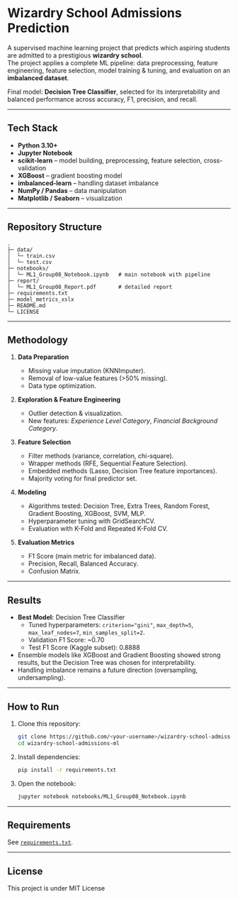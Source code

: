 # Wizardry School Admissions Prediction

A supervised machine learning project that predicts which aspiring students are admitted to a prestigious **wizardry school**.  
The project applies a complete ML pipeline: data preprocessing, feature engineering, feature selection, model training & tuning, and evaluation on an **imbalanced dataset**.

Final model: **Decision Tree Classifier**, selected for its interpretability and balanced performance across accuracy, F1, precision, and recall.

---

## Tech Stack

- **Python 3.10+**
- **Jupyter Notebook**
- **scikit-learn** – model building, preprocessing, feature selection, cross-validation
- **XGBoost** – gradient boosting model
- **imbalanced-learn** – handling dataset imbalance
- **NumPy / Pandas** – data manipulation
- **Matplotlib / Seaborn** – visualization

---

## Repository Structure

~~~text
.
├─ data/
│  └─ train.csv
│  └─ test.csv
├─ notebooks/
│  └─ ML1_Group08_Notebook.ipynb   # main notebook with pipeline
├─ report/
│  └─ ML1_Group08_Report.pdf       # detailed report
├─ requirements.txt
├─ model_metrics_xslx
├─ README.md
└─ LICENSE
~~~

---

## Methodology

1. **Data Preparation**  
   - Missing value imputation (KNNImputer).  
   - Removal of low-value features (>50% missing).  
   - Data type optimization.  

2. **Exploration & Feature Engineering**  
   - Outlier detection & visualization.  
   - New features: *Experience Level Category*, *Financial Background Category*.  

3. **Feature Selection**  
   - Filter methods (variance, correlation, chi-square).  
   - Wrapper methods (RFE, Sequential Feature Selection).  
   - Embedded methods (Lasso, Decision Tree feature importances).  
   - Majority voting for final predictor set.  

4. **Modeling**  
   - Algorithms tested: Decision Tree, Extra Trees, Random Forest, Gradient Boosting, XGBoost, SVM, MLP.  
   - Hyperparameter tuning with GridSearchCV.  
   - Evaluation with K-Fold and Repeated K-Fold CV.  

5. **Evaluation Metrics**  
   - F1 Score (main metric for imbalanced data).  
   - Precision, Recall, Balanced Accuracy.  
   - Confusion Matrix.  

---

## Results

- **Best Model:** Decision Tree Classifier  
  - Tuned hyperparameters: `criterion="gini"`, `max_depth=5`, `max_leaf_nodes=7`, `min_samples_split=2`.  
  - Validation F1 Score: ~0.70  
  - Test F1 Score (Kaggle subset): 0.8888  
- Ensemble models like XGBoost and Gradient Boosting showed strong results, but the Decision Tree was chosen for interpretability.  
- Handling imbalance remains a future direction (oversampling, undersampling).  

---

## How to Run

1. Clone this repository:  
   ~~~bash
   git clone https://github.com/<your-username>/wizardry-school-admissions-ml.git
   cd wizardry-school-admissions-ml
   ~~~

2. Install dependencies:  
   ~~~bash
   pip install -r requirements.txt
   ~~~

3. Open the notebook:  
   ~~~bash
   jupyter notebook notebooks/ML1_Group08_Notebook.ipynb
   ~~~

---

## Requirements

See [`requirements.txt`](./requirements.txt).

---

## License

This project is under MIT License

